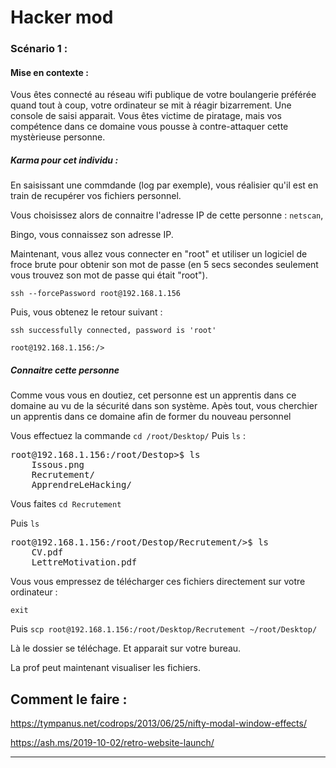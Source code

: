 # Hacker mod

### Scénario 1 :

#### Mise en contexte :

Vous êtes connecté au réseau wifi publique de votre boulangerie préférée quand tout à coup, votre ordinateur se mit à réagir bizarrement. Une console de saisi apparait. Vous êtes victime de piratage, mais vos compétence dans ce domaine vous pousse à contre-attaquer cette mystèrieuse personne.

##### Karma pour cet individu :

En saisissant une commdande (log par exemple), vous réalisier qu'il est en train de recupérer vos fichiers personnel.

Vous choisissez alors de connaitre l'adresse IP de cette personne : ```netscan```,

Bingo, vous connaissez son adresse IP.

Maintenant, vous allez vous connecter en "root" et utiliser un logiciel de froce brute pour obtenir son mot de passe (en 5 secs secondes seulement vous trouvez son mot de passe qui était "root").

```ssh --forcePassword root@192.168.1.156```


Puis, vous obtenez le retour suivant :


```ssh successfully connected, password is 'root'```

```root@192.168.1.156:/>```

##### Connaitre cette personne

Comme vous vous en doutiez, cet personne est un apprentis dans ce domaine au vu de la sécurité dans son système.
Apès tout, vous cherchier un apprentis dans ce domaine afin de former du nouveau personnel

Vous effectuez la commande ```cd /root/Desktop/```
Puis ```ls``` :
<pre>
root@192.168.1.156:/root/Destop>$ ls
    Issous.png
    Recrutement/
    ApprendreLeHacking/
</pre>

Vous faites ```cd Recrutement```

Puis ```ls```

<pre>
root@192.168.1.156:/root/Destop/Recrutement/>$ ls
    CV.pdf
    LettreMotivation.pdf
</pre>

Vous vous empressez de télécharger ces fichiers directement sur votre ordinateur :

```exit```

Puis ```scp root@192.168.1.156:/root/Desktop/Recrutement ~/root/Desktop/```

Là le dossier se téléchage. Et apparait sur votre bureau.

La prof peut maintenant visualiser les fichiers.

## Comment le faire :

https://tympanus.net/codrops/2013/06/25/nifty-modal-window-effects/

https://ash.ms/2019-10-02/retro-website-launch/


***
